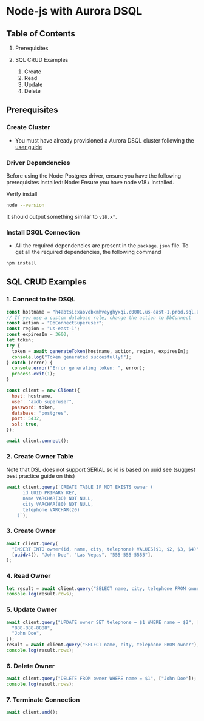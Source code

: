 # Node-js with Aurora DSQL

## Table of Contents

1. Prerequisites

2. SQL CRUD Examples
   1. Create
   2. Read
   3. Update
   4. Delete

## Prerequisites

### Create Cluster

- You must have already provisioned a Aurora DSQL cluster following the [user guide](TBD)

### Driver Dependencies

Before using the Node-Postgres driver, ensure you have the following prerequisites installed:
Node: Ensure you have node v18+ installed.

Verify install

```bash
node --version
```

It should output something similar to `v18.x"`.

### Install DSQL Connection

- All the required dependencies are present in the `package.json` file. To get all the required dependencies, the following command

```bash
npm install
```

## SQL CRUD Examples

### 1. Connect to the DSQL

```javascript
const hostname = "h4abtsicxaovobxmhveyghyxqi.c0001.us-east-1.prod.sql.axdb.aws.dev";
// If you use a custom database role, change the action to DbConnect
const action = "DbConnectSuperuser";
const region = "us-east-1";
const expiresIn = 3600;
let token;
try {
  token = await generateToken(hostname, action, region, expiresIn);
  console.log("Token generated succesfully!");
} catch (error) {
  console.error("Error generating token: ", error);
  process.exit(1);
}

const client = new Client({
  host: hostname,
  user: "axdb_superuser",
  password: token,
  database: "postgres",
  port: 5432,
  ssl: true,
});

await client.connect();
```

### 2. Create Owner Table

Note that DSL does not support SERIAL so id is based on uuid see (suggest best practice guide on this)

```javascript
await client.query(`CREATE TABLE IF NOT EXISTS owner (
      id UUID PRIMARY KEY,
      name VARCHAR(30) NOT NULL,
      city VARCHAR(80) NOT NULL,
      telephone VARCHAR(20)
    )`);
```

### 3. Create Owner

```javascript
await client.query(
  "INSERT INTO owner(id, name, city, telephone) VALUES($1, $2, $3, $4)",
  [uuidv4(), "John Doe", "Las Vegas", "555-555-5555"],
);
```

### 4. Read Owner

```javascript
let result = await client.query("SELECT name, city, telephone FROM owner");
console.log(result.rows);
```

### 5. Update Owner

```javascript
await client.query("UPDATE owner SET telephone = $1 WHERE name = $2", [
  "888-888-8888",
  "John Doe",
]);
result = await client.query("SELECT name, city, telephone FROM owner");
console.log(result.rows);
```

### 6. Delete Owner

```javascript
await client.query("DELETE FROM owner WHERE name = $1", ["John Doe"]);
console.log(result.rows);
```

### 7. Terminate Connection

```javascript
await client.end();
```
